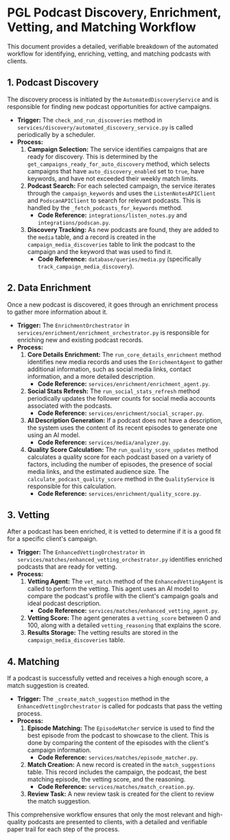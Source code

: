 
# PGL Podcast Discovery, Enrichment, Vetting, and Matching Workflow

This document provides a detailed, verifiable breakdown of the automated workflow for identifying, enriching, vetting, and matching podcasts with clients.

## 1. Podcast Discovery

The discovery process is initiated by the `AutomatedDiscoveryService` and is responsible for finding new podcast opportunities for active campaigns.

*   **Trigger:** The `check_and_run_discoveries` method in `services/discovery/automated_discovery_service.py` is called periodically by a scheduler.
*   **Process:**
    1.  **Campaign Selection:** The service identifies campaigns that are ready for discovery. This is determined by the `get_campaigns_ready_for_auto_discovery` method, which selects campaigns that have `auto_discovery_enabled` set to `true`, have keywords, and have not exceeded their weekly match limits.
    2.  **Podcast Search:** For each selected campaign, the service iterates through the `campaign_keywords` and uses the `ListenNotesAPIClient` and `PodscanAPIClient` to search for relevant podcasts. This is handled by the `_fetch_podcasts_for_keywords` method.
        *   **Code Reference:** `integrations/listen_notes.py` and `integrations/podscan.py`.
    3.  **Discovery Tracking:** As new podcasts are found, they are added to the `media` table, and a record is created in the `campaign_media_discoveries` table to link the podcast to the campaign and the keyword that was used to find it.
        *   **Code Reference:** `database/queries/media.py` (specifically `track_campaign_media_discovery`).

## 2. Data Enrichment

Once a new podcast is discovered, it goes through an enrichment process to gather more information about it.

*   **Trigger:** The `EnrichmentOrchestrator` in `services/enrichment/enrichment_orchestrator.py` is responsible for enriching new and existing podcast records.
*   **Process:**
    1.  **Core Details Enrichment:** The `run_core_details_enrichment` method identifies new media records and uses the `EnrichmentAgent` to gather additional information, such as social media links, contact information, and a more detailed description.
        *   **Code Reference:** `services/enrichment/enrichment_agent.py`.
    2.  **Social Stats Refresh:** The `run_social_stats_refresh` method periodically updates the follower counts for social media accounts associated with the podcasts.
        *   **Code Reference:** `services/enrichment/social_scraper.py`.
    3.  **AI Description Generation:** If a podcast does not have a description, the system uses the content of its recent episodes to generate one using an AI model.
        *   **Code Reference:** `services/media/analyzer.py`.
    4.  **Quality Score Calculation:** The `run_quality_score_updates` method calculates a quality score for each podcast based on a variety of factors, including the number of episodes, the presence of social media links, and the estimated audience size. The `calculate_podcast_quality_score` method in the `QualityService` is responsible for this calculation.
        *   **Code Reference:** `services/enrichment/quality_score.py`.

## 3. Vetting

After a podcast has been enriched, it is vetted to determine if it is a good fit for a specific client's campaign.

*   **Trigger:** The `EnhancedVettingOrchestrator` in `services/matches/enhanced_vetting_orchestrator.py` identifies enriched podcasts that are ready for vetting.
*   **Process:**
    1.  **Vetting Agent:** The `vet_match` method of the `EnhancedVettingAgent` is called to perform the vetting. This agent uses an AI model to compare the podcast's profile with the client's campaign goals and ideal podcast description.
        *   **Code Reference:** `services/matches/enhanced_vetting_agent.py`.
    2.  **Vetting Score:** The agent generates a `vetting_score` between 0 and 100, along with a detailed `vetting_reasoning` that explains the score.
    3.  **Results Storage:** The vetting results are stored in the `campaign_media_discoveries` table.

## 4. Matching

If a podcast is successfully vetted and receives a high enough score, a match suggestion is created.

*   **Trigger:** The `_create_match_suggestion` method in the `EnhancedVettingOrchestrator` is called for podcasts that pass the vetting process.
*   **Process:**
    1.  **Episode Matching:** The `EpisodeMatcher` service is used to find the best episode from the podcast to showcase to the client. This is done by comparing the content of the episodes with the client's campaign information.
        *   **Code Reference:** `services/matches/episode_matcher.py`.
    2.  **Match Creation:** A new record is created in the `match_suggestions` table. This record includes the campaign, the podcast, the best matching episode, the vetting score, and the reasoning.
        *   **Code Reference:** `services/matches/match_creation.py`.
    3.  **Review Task:** A new review task is created for the client to review the match suggestion.

This comprehensive workflow ensures that only the most relevant and high-quality podcasts are presented to clients, with a detailed and verifiable paper trail for each step of the process.
